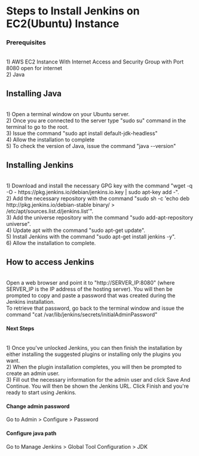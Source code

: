 # Steps to Install Jenkins on EC2(Ubuntu) Instance #
### Prerequisites ###
</br>
1) AWS EC2 Instance With Internet Access and Security Group with Port 8080 open for internet
</br>
2) Java

## Installing Java ##
</br>
1) Open a terminal window on your Ubuntu server.
</br>
2) Once you are connected to the server type "sudo su" command in the terminal to go to the root.
</br>
3) Issue the command "sudo apt install default-jdk-headless"
</br>
4) Allow the installation to complete
</br>
5) To check the version of Java, issue the command "java --version"

## Installing Jenkins ##
</br>
1) Download and install the necessary GPG key with the command "wget -q -O - https://pkg.jenkins.io/debian/jenkins.io.key | sudo apt-key add -".
</br>
2) Add the necessary repository with the command "sudo sh -c 'echo deb http://pkg.jenkins.io/debian-stable binary/ > /etc/apt/sources.list.d/jenkins.list'".
</br>
3) Add the universe repository with the command "sudo add-apt-repository universe".
</br>
4) Update apt with the command "sudo apt-get update".
</br>
5) Install Jenkins with the command "sudo apt-get install jenkins -y".
</br>
6) Allow the installation to complete.

## How to access Jenkins ##
</br>
Open a web browser and point it to "http://SERVER_IP:8080" (where SERVER_IP is the IP address of the hosting server). You will then be prompted to copy and paste a password that was created during the Jenkins installation. 
</br>
To retrieve that password, go back to the terminal window and issue the command "cat /var/lib/jenkins/secrets/initialAdminPassword"

#### Next Steps ####
</br>
1) Once you've unlocked Jenkins, you can then finish the installation by either installing the suggested plugins or installing only the plugins you want. 
</br>
2) When the plugin installation completes, you will then be prompted to create an admin user.
</br>
3) Fill out the necessary information for the admin user and click Save And Continue. You will then be shown the Jenkins URL. Click Finish and you're ready to start using Jenkins.

#### Change admin password ####
Go to Admin > Configure > Password

#### Configure java path ####
Go to Manage Jenkins > Global Tool Configuration > JDK




